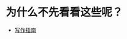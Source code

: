 <!-- TITLE: 行动指北 -->
<!-- SUBTITLE: Guidelines -->

# 为什么不先看看这些呢？
- [写作指南](http://wiki.seu.services/guide/writing)